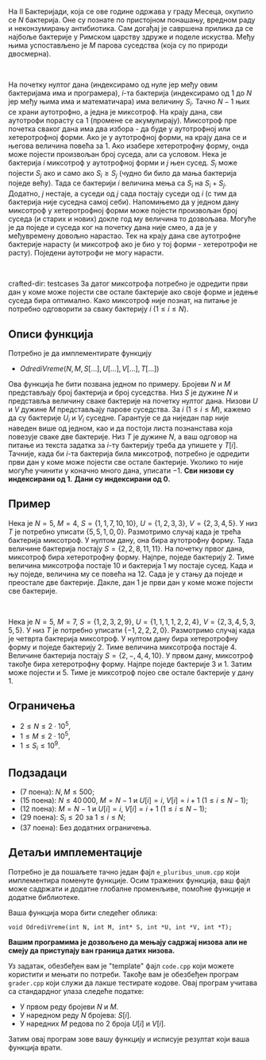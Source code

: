 На II Бактеријади, која се ове године одржава у граду Месеца, окупило се $N$ бактерија. Оне су познате по пристојном понашању, вредном раду и неконзумирању антибиотика. Сам догађај је савршена прилика да се најбоље бактерије у Римском царству здруже и поделе искуства. Међу њима успостављено је $M$ парова суседства (која су по природи двосмерна).

<br>

На почетку нултог дана (индексирамо од нуле јер међу овим бактеријама има и програмера), $i$-та бактерија (индексирамо од $1$ до $N$ јер међу њима има и математичара) има величину $S_i$. Тачно $N-1$ њих се храни аутотрофно, а једна је миксотроф. На крају дана, сви аутотрофи порасту са $1$ (промене се акумулирају). Миксотроф пре почетка сваког дана има два избора - да буде у аутотрофној или хетеротрофној форми. Ако је у аутотрофној форми, на крају дана се и његова величина повећа за $1$. Ако изабере хетеротрофну форму, онда може појести произвољан број суседа, али са условом. Нека је бактерија $i$ миксотроф у аутотрофној форми и $j$ њен сусед. $S_i$ може појести $S_j$ ако и само ако $S_i \geq S_j$ (чудно би било да мања бактерија поједе већу). Тада се бактерији $i$ величина мења са $S_i$ на $S_i + S_j$. Додатно, $j$ нестаје, а суседи од $j$ сада постају суседи од $i$ (с тим да бактерија није суседна самој себи). Напомињемо да у једном дану миксотроф у хетеротрофној форми може појести произвољан број суседа (и старих и нових) докле год му величина то дозвољава. Могуће је да поједе и суседа ког на почетку дана није смео, а да је у међувремену довољно нарастао. Тек на крају дана све аутотрофне бактерије нарасту (и миксотроф ако је био у тој форми - хетеротрофи не расту). Поједени аутотрофи не могу нарасти.


<br>

crafted-dir: testcases
За датог миксотрофа потребно је одредити први дан у коме може појести све остале бактерије ако своје форме и једење суседа бира оптимално. Како миксотроф није познат, на питање је потребно одговорити за сваку бактерију $i$ ($1 \leq i \leq N$).

## Описи функција

Потребно је да имплементирате функцију

-   $OdrediVreme(N, M, S[\ldots],U[\ldots],V[\ldots],T[\ldots])$

Ова функција ће бити позвана једном по примеру. Бројеви $N$ и $M$ представљају број бактерија и број суседства. Низ $S$ је дужине $N$ и представља величину сваке бактерије на почетку нултог дана. Низови $U$ и $V$ дужине $M$ представљају парове суседства. За $i$ ($1 \leq i \leq M$), кажемо да су бактерије $U_i$ и $V_i$ суседне. Гарантује се да ниједан пар није наведен више од једном, као и да постоји листа познанстава која повезује сваке две бактерије. Низ $T$ је дужине $N$, а ваш одговор на питање из текста задатка за $i$-ту бактерију треба да упишете у $T[i]$. Тачније, када би $i$-та бактерија била миксотроф, потребно је одредити први дан у коме може појести све остале бактерије. Уколико то није могуће учинити у коначно много дана, уписати $-1$.
   **Сви низови су индексирани од 1.**
   **Дани су индексирани од 0.**
 
## Пример

Нека је $N=5$, $M=4$, $S=\{1,1,7,10,10\}$, $U=\{1,2,3,3\}$, $V=\{2,3,4,5\}$. У низ $T$ је потребно уписати $\{5,5,1,0,0\}$. Размотримо случај када је трећа бактерија миксотроф. У нултом дану, она бира аутотрофну форму. Тада величине бактерија постају $S=\{2,2,8,11,11\}$. На почетку првог дана, миксотроф бира хетеротрофну форму. Најпре, поједе бактерију $2$. Тиме величина миксотрофа постаје $10$ и бактерија $1$ му постаје сусед. Када и њу поједе, величина му се повећа на $12$. Сада је у стању да поједе и преостале две бактерије. Дакле, дан $1$ је први дан у коме може појести све бактерије.

<br>

Нека је $N=5$, $M=7$,  $S=\{1,2,3,2,9\}$, $U=\{1,1,1,1,2,2,4\}$, $V=\{2,3,4,5,3,5,5\}$. У низ $T$ је потребно уписати $\{-1,2,2,2,0\}$. Размотримо случај када је четврта бактерија миксотроф. У нултом дану бира хетеротрофну форму и поједе бактерију $2$. Тиме величина миксотрофа постаје $4$. Величине бактерија постају $S=\{2,-,4,4,10\}$. У првом дану, миксотроф такође бира хетеротрофну форму. Најпре поједе бактерије $3$ и $1$. Затим може појести и $5$. Тиме је миксотроф појео све остале бактерије у дану $1$.

## Ограничења
*   $2 \leq N \leq 2\cdot 10^5$,
*   $1 \leq M \leq 2\cdot 10^5$,
*   $1 \leq S_i \leq 10^9$.


## Подзадаци
*   (7 поена): $N,M \leq 500$;
*   (15 поена): $N\leq 40\,000$, $M = N-1$ и $U[i]=i$, $V[i]=i+1$ ($1 \leq i \leq N-1$);
*   (12 поена): $M = N-1$ и $U[i]=i$, $V[i]=i+1$ ($1 \leq i \leq N-1$);
*   (29 поена): $S_i \leq 20$ за $1 \leq i \leq N$;
*   (37 поена): Без додатних ограничења.

## Детаљи имплементације

Потребно је да пошаљете тачно један фајл  `e_pluribus_unum.cpp`  који имплементира поменуте функције. Осим тражених функција, ваш фајл може садржати и додатне глобалне променљиве, помоћне функције и додатне библиотеке.

Ваша функција мора бити следећег облика:

`void OdrediVreme(int N, int M, int* S, int *U, int *V, int *T);`

**Вашим програмима је дозвољено да мењају садржај низова али не смеју да приступају ван граница датих низова.**

Уз задатак, обезбеђен вам је "template" фајл  `code.cpp`  који можете користити и мењати по потреби. Такође вам је обезбеђен програм  `grader.cpp`  који служи да лакше тестирате кодове. Овај програм учитава са стандардног улаза следеће податке:

-   У првом реду бројеви $N$ и $M$.
-   У наредном реду $N$ бројева: $S[i]$.
-   У наредних $M$ редова по $2$ броја $U[i]$ и $V[i]$.

Затим овај програм зове вашу функцију и исписује резултат који ваша функција врати.

